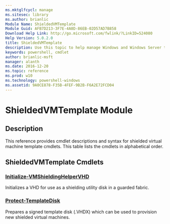 ```yaml
---
ms.mktglfcycl: manage
ms.sitesec: library
ms.author: brianlic
Module Name: ShieldedVMTemplate
Module Guid: AFB7D213-3F7E-4A0D-86EB-02D57AD7B858
Download Help Link: http://go.microsoft.com/fwlink/?LinkID=524080
Help Version: 5.0.2.0
title: ShieldedVMTemplate
description: Use this topic to help manage Windows and Windows Server technologies with Windows PowerShell.
keywords: powershell, cmdlet
author: brianlic-msft
manager: alanth
ms.date: 2016-12-20
ms.topic: reference
ms.prod: w10
ms.technology: powershell-windows
ms.assetid: 9A0CE878-F35B-4FEF-9B2B-F6A2E72FCD04
---
```


# ShieldedVMTemplate Module
## Description
This reference provides cmdlet descriptions and syntax for shielded virtual machine template cmdlets. This table lists the cmdlets in alphabetical order.

## ShieldedVMTemplate Cmdlets
### [Initialize-VMShieldingHelperVHD](./Initialize-VMShieldingHelperVHD.md)
Initializes a VHD for use as a shielding utility disk in a guarded fabric.

### [Protect-TemplateDisk](./Protect-TemplateDisk.md)
Prepares a signed template disk (.VHDX) which can be used to provision new shielded virtual machines.

